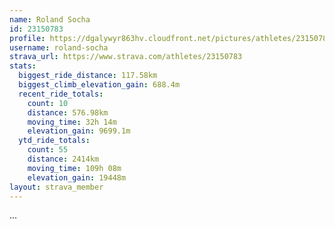 ```yaml
---
name: Roland Socha
id: 23150783
profile: https://dgalywyr863hv.cloudfront.net/pictures/athletes/23150783/14745672/4/large.jpg
username: roland-socha
strava_url: https://www.strava.com/athletes/23150783
stats:
  biggest_ride_distance: 117.58km
  biggest_climb_elevation_gain: 688.4m
  recent_ride_totals:
    count: 10
    distance: 576.98km
    moving_time: 32h 14m
    elevation_gain: 9699.1m
  ytd_ride_totals:
    count: 55
    distance: 2414km
    moving_time: 109h 08m
    elevation_gain: 19448m
layout: strava_member
--- 
```

...
